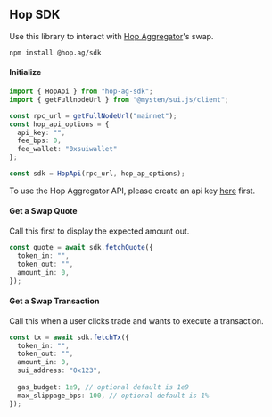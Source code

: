 ## Hop SDK

Use this library to interact with [Hop Aggregator](hop.ag)'s swap.

`npm install @hop.ag/sdk`

#### Initialize

```typescript
import { HopApi } from "hop-ag-sdk";
import { getFullnodeUrl } from "@mysten/sui.js/client";

const rpc_url = getFullNodeUrl("mainnet");
const hop_api_options = {
  api_key: "",
  fee_bps: 0,
  fee_wallet: "0xsuiwallet"
};

const sdk = HopApi(rpc_url, hop_ap_options);
```

To use the Hop Aggregator API, please create an api key [here](https://hop.ag) first.

#### Get a Swap Quote
Call this first to display the expected amount out.

```typescript
const quote = await sdk.fetchQuote({
  token_in: "",
  token_out: "",
  amount_in: 0,
});
```

#### Get a Swap Transaction
Call this when a user clicks trade and wants to execute a transaction.

```typescript
const tx = await sdk.fetchTx({
  token_in: "",
  token_out: "",
  amount_in: 0,
  sui_address: "0x123",
  
  gas_budget: 1e9, // optional default is 1e9
  max_slippage_bps: 100, // optional default is 1%
});
```
